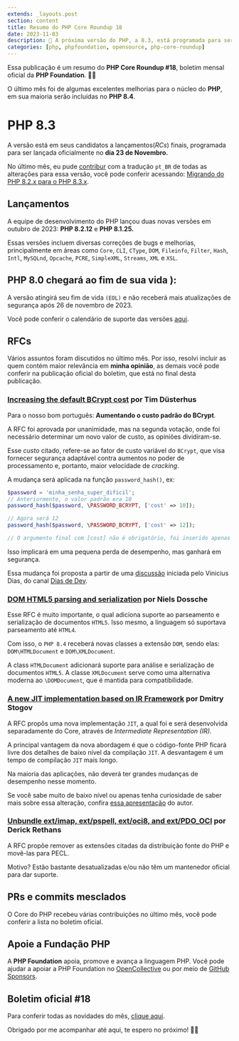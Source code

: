 ```yaml
---
extends: _layouts.post
section: content
title: Resumo do PHP Core Roundup 18
date: 2023-11-03
description: 🎉 A próxima versão do PHP, a 8.3, está programada para ser lançada em 23 de novembro.
categories: [php, phpfoundation, opensource, php-core-roundup]
---
```


Essa publicação é um resumo do **PHP Core Roundup #18**, boletim mensal oficial da **PHP Foundation**. 🐘🎉

O último mês foi de algumas excelentes melhorias para o núcleo do **PHP**, em sua maioria serão incluídas no **PHP 8.4**.

# PHP 8.3

A versão está em seus candidatos a lançamentos(_RCs_) finais, programada para ser lançada oficialmente no **dia 23 de Novembro.**

No último mês, eu pude [contribur](https://github.com/php/doc-pt_br/pull/327) com a tradução `pt_BR` de todas as alterações para essa versão, você pode conferir acessando: [Migrando do PHP 8.2.x para o PHP 8.3.x](https://www.php.net/manual/pt_BR/migration83.php).

## Lançamentos

A equipe de desenvolvimento do PHP lançou duas novas versões em outubro de 2023: **PHP 8.2.12** e **PHP 8.1.25.**

Essas versões incluem diversas correções de bugs e melhorias, principalmente em áreas como `Core`, `CLI`, `CType`, `DOM`, `Fileinfo`, `Filter`, `Hash`, `Intl`, `MySQLnd`, `Opcache`, `PCRE`, `SimpleXML`, `Streams`, `XML` e `XSL`.

## PHP 8.0 chegará ao fim de sua vida ):

A versão atingirá seu fim de vida `(EOL)` e não receberá mais atualizações de segurança após 26 de novembro de 2023.

Você pode conferir o calendário de suporte das versões [aqui](https://www.php.net/supported-versions.php).

## RFCs

Vários assuntos foram discutidos no último mês. Por isso, resolvi incluir as quem contém maior relevância em **minha opinião**, as demais você pode conferir na publicação oficial do boletim, que está no final desta publicação.

### [Increasing the default BCrypt cost](https://wiki.php.net/rfc/bcrypt_cost_2023) por Tim Düsterhus

Para o nosso bom português: **Aumentando o custo padrão do BCrypt**.

A RFC foi aprovada por unanimidade, mas na segunda votação, onde foi necessário determinar um novo valor de custo, as opiniões dividiram-se.

Esse _custo_ citado, refere-se ao fator de custo variável do `BCrypt`, que visa fornecer segurança adaptável contra aumentos no poder de processamento e, portanto, maior velocidade de _cracking_.

A mudança será aplicada na função `password_hash()`, ex:

```php
$password = 'minha_senha_super_dificil';
// Anteriormente, o valor padrão era 10
password_hash($password, \PASSWORD_BCRYPT, ['cost' => 10]);

// Agora será 12
password_hash($password, \PASSWORD_BCRYPT, ['cost' => 12]);

// O argumento final com [cost] não é obrigatório, foi inserido apenas para exemplo
```
Isso implicará em uma pequena perda de desempenho, mas ganhará em segurança.

Essa mudança foi proposta a partir de uma [discussão](https://externals.io/message/120993) iniciada pelo Vinicius Dias, do canal [Dias de Dev](https://www.youtube.com/c/DiasdeDev).

### [DOM HTML5 parsing and serialization](https://wiki.php.net/rfc/domdocument_html5_parser) por Niels Dossche

Esse RFC é muito importante, o qual adiciona suporte ao parseamento e serialização de documentos `HTML5`. Isso mesmo, a linguagem só suportava parseamento até `HTML4`.

Com isso, o `PHP 8.4` receberá novas classes a extensão `DOM`, sendo elas: `DOM\HTMLDocument` e `DOM\XMLDocument`.

A class `HTMLDocument` adicionará suporte para análise e serialização de documentos `HTML5`. A classe `XMLDocument` serve como uma alternativa moderna ao `\DOMDocument`, que é mantida para compatibilidade.

### [A new JIT implementation based on IR Framework](https://wiki.php.net/rfc/jit-ir) por Dmitry Stogov

A RFC propôs uma nova implementação `JIT`, a qual foi e será desenvolvida separadamente do Core, através de _Intermediate Representation (IR)_.

A principal vantagem da nova abordagem é que o código-fonte PHP ficará livre dos detalhes de baixo nível da compilação `JIT`. A desvantagem é um tempo de compilação `JIT` mais longo.

Na maioria das aplicações, não deverá ter grandes mudanças de desempenho nesse momento.

Se você sabe muito de baixo nível ou apenas tenha curiosidade de saber mais sobre essa alteração, confira [essa apresentação](https://www.researchgate.net/publication/374470404_IR_JIT_Framework_a_base_for_the_next_generation_JIT_for_PHP) do autor.

### [Unbundle ext/imap, ext/pspell, ext/oci8, and ext/PDO_OCI](https://wiki.php.net/rfc/unbundle_imap_pspell_oci8) por Derick Rethans

A RFC propõe remover as extensões citadas da distribuição fonte do PHP e movê-las para PECL.

Motivo? Estão bastante desatualizadas e/ou não têm um mantenedor oficial para dar suporte.

## PRs e commits mesclados

O Core do PHP recebeu várias contribuições no último mês, você pode conferir a lista no boletim oficial.

## Apoie a Fundação PHP

A **PHP Foundation** apoia, promove e avança a linguagem PHP. Você pode ajudar a apoiar a PHP Foundation no [OpenCollective](https://opencollective.com/phpfoundation) ou por meio de [GitHub Sponsors](https://github.com/sponsors/ThePHPF).

## Boletim oficial #18

Para conferir todas as novidades do mês, [clique aqui](https://thephp.foundation/blog/2023/11/01/php-core-roundup-18/).

Obrigado por me acompanhar até aqui, te espero no próximo! 🐘🤟